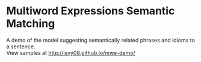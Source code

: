 # Multiword Expressions Semantic Matching

A demo of the model suggesting semantically related phrases and idioms to a sentence. 
<br>View samples at http://isvy08.github.io/mwe-demo/ 
